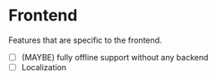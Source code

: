 # Frontend

Features that are specific to the frontend.

- [ ] (MAYBE) fully offline support without any backend
- [ ] Localization
